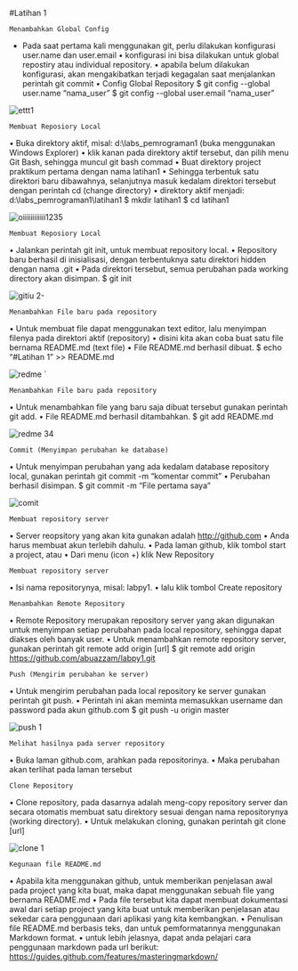#Latihan 1

	Menambahkan Global Config
- Pada saat pertama kali menggunakan git, perlu dilakukan konfigurasi
user.name dan user.email
• konfigurasi ini bisa dilakukan untuk global repostiry atau individual
repository.
• apabila belum dilakukan konfigurasi, akan mengakibatkan terjadi
kegagalan saat menjalankan perintah git commit
• Config Global Repository
$ git config --global user.name “nama_user”
$ git config --global user.email “nama_user”

![ettt1](https://user-images.githubusercontent.com/44828458/66756220-bbe6a880-eec3-11e9-9d9d-0343d8064088.png)

	Membuat Reposiory Local
• Buka direktory aktif, misal: d:\labs_pemrograman1 (buka
menggunakan Windows Explorer)
• klik kanan pada direktory aktif tersebut, dan pilih menu Git Bash,
sehingga muncul git bash commad
• Buat direktory project praktikum pertama dengan nama latihan1
• Sehingga terbentuk satu direktori baru dibawahnya, selanjutnya
masuk kedalam direktori tersebut dengan perintah cd (change
directory)
• direktory aktif menjadi: d:\labs_pemrograman1\latihan1
$ mkdir latihan1
$ cd latihan1

![oiiiiiiiiiiii1235](https://user-images.githubusercontent.com/44828458/66757866-45e44080-eec7-11e9-962e-a2fd0c9f2af9.png)

	Membuat Reposiory Local
• Jalankan perintah git init, untuk membuat repository local.
• Repository baru berhasil di inisialisasi, dengan terbentuknya satu
direktori hidden dengan nama .git
• Pada direktori tersebut, semua perubahan pada working directory
akan disimpan.
$ git init

![gitiu 2-](https://user-images.githubusercontent.com/44828458/66757526-94450f80-eec6-11e9-8ec5-10004cac48a9.png)

	Menambahkan File baru pada repository
• Untuk membuat file dapat menggunakan text editor, lalu menyimpan
filenya pada direktori aktif (repository)
• disini kita akan coba buat satu file bernama README.md (text file)
• File README.md berhasil dibuat.
$ echo “#Latihan 1” >> README.md

![redme `](https://user-images.githubusercontent.com/44828458/66758246-1b46b780-eec8-11e9-8b40-52d071a2188c.png)

	Menambahkan File baru pada repository
• Untuk menambahkan file yang baru saja dibuat tersebut gunakan
perintah git add.
• File README.md berhasil ditambahkan.
$ git add README.md

![redme 34](https://user-images.githubusercontent.com/44828458/66758725-11718400-eec9-11e9-82fb-fc36d70689e9.png)

	Commit (Menyimpan perubahan ke database)
• Untuk menyimpan perubahan yang ada kedalam database repository
local, gunakan perintah git commit -m “komentar commit”
• Perubahan berhasil disimpan.
$ git commit -m “File pertama saya”

![comit](https://user-images.githubusercontent.com/44828458/66758579-bb9cdc00-eec8-11e9-864d-2dadd7c2f23a.png)

	Membuat repository server
• Server reopsitory yang akan kita gunakan adalah http://github.com
• Anda harus membuat akun terlebih dahulu.
• Pada laman github, klik tombol start a project, atau
• Dari menu (icon +) klik New Repository


	Membuat repository server
• Isi nama repositorynya, misal: labpy1.
• lalu klik tombol Create repository

	Menambahkan Remote Repository
• Remote Repository merupakan repository server yang akan
digunakan untuk menyimpan setiap perubahan pada local repository,
sehingga dapat diakses oleh banyak user.
• Untuk menambahkan remote repository server, gunakan perintah
git remote add origin [url]
$ git remote add origin https://github.com/abuazzam/labpy1.git


	Push (Mengirim perubahan ke server)
• Untuk mengirim perubahan pada local repository ke server gunakan
perintah git push.
• Perintah ini akan meminta memasukkan username dan password
pada akun github.com
$ git push -u origin master

![push 1](https://user-images.githubusercontent.com/44828458/66759244-17b43000-eeca-11e9-8219-b7d344a4f9b7.png)

	Melihat hasilnya pada server repository
• Buka laman github.com,
arahkan pada repositorinya.
• Maka perubahan akan
terlihat pada laman
tersebut

	Clone Repository
• Clone repository, pada dasarnya adalah meng-copy repository server
dan secara otomatis membuat satu direktory sesuai dengan nama
repositorynya (working directory).
• Untuk melakukan cloning, gunakan perintah git clone [url]

![clone 1](https://user-images.githubusercontent.com/44828458/66759455-7d082100-eeca-11e9-91f4-c1a713e53ebc.png)

	Kegunaan file README.md
• Apabila kita menggunakan github, untuk memberikan penjelasan
awal pada project yang kita buat, maka dapat menggunakan sebuah
file yang bernama README.md
• Pada file tersebut kita dapat membuat dokumentasi awal dari setiap
project yang kita buat untuk memberikan penjelasan atau sekedar
cara penggunaan dari aplikasi yang kita kembangkan.
• Penulisan file README.md berbasis teks, dan untuk pemformatannya
menggunakan Markdown format.
• untuk lebih jelasnya, dapat anda pelajari cara penggunaan markdown
pada url berikut: https://guides.github.com/features/masteringmarkdown/


